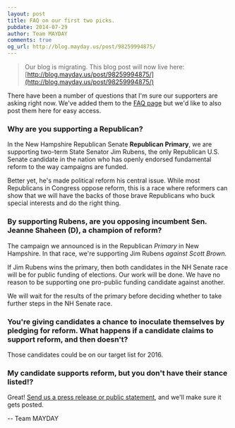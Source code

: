 ```yaml
---
layout: post
title: FAQ on our first two picks.
pubdate: 2014-07-29
author: Team MAYDAY
comments: true
og_url: http://blog.mayday.us/post/98259994875/
---
```


> Our blog is migrating.  This blog post will now live here: [http://blog.mayday.us/post/98259994875/](http://blog.mayday.us/post/98259994875/)


There have been a number of questions that I'm sure our supporters are asking right now.  We've added them to the [FAQ page](/faq) but we'd like to also post them here for easy access.

### Why are you supporting a Republican?

In the New Hampshire Republican Senate **Republican Primary**, we are supporting two-term State Senator Jim Rubens, the only Republican U.S. Senate candidate in the nation who has openly endorsed fundamental reform to the way campaigns are funded.

Better yet, he's made political reform his central issue. While most Republicans in Congress oppose reform, this is a race where reformers can show that we will have the backs of those brave Republicans who buck special interests and do the right thing.

### By supporting Rubens, are you opposing incumbent Sen. Jeanne Shaheen (D), a champion of reform?

The campaign we announced is in the Republican *Primary* in New Hampshire. In that race, we're supporting Jim Rubens *against Scott Brown.*

If Jim Rubens wins the primary, then both candidates in the NH Senate race will be for public funding of elections. Our work will be done. We have no reason to be supporting one pro-public funding candidate against another.

We will wait for the results of the primary before deciding whether to take further steps in the NH Senate race.

### You're giving candidates a chance to inoculate themselves by pledging for reform. What happens if a candidate claims to support reform, and then doesn't?

Those candidates could be on our target list for 2016.

### My candidate supports reform, but you don't have their stance listed!?

Great! [Send us a press release or public statement](/contact), and we'll make sure it gets posted.

-- Team MAYDAY